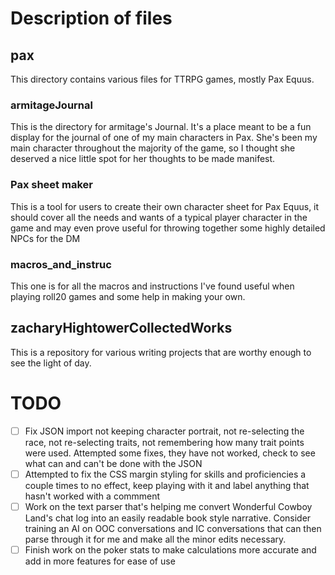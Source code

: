 # Description of files

## pax

This directory contains various files for TTRPG games, mostly Pax Equus.

### armitageJournal

This is the directory for armitage's Journal. It's a place meant to be a fun display for the journal of one of my main characters in Pax. She's been my main character throughout the majority of the game, so I thought she deserved a nice little spot for her thoughts to be made manifest.

### Pax sheet maker

This is a tool for users to create their own character sheet for Pax Equus, it should cover all the needs and wants of a typical player character in the game and may even prove useful for throwing together some highly detailed NPCs for the DM

### macros_and_instruc

This one is for all the macros and instructions I've found useful when playing roll20 games and some help in making your own. 


## zacharyHightowerCollectedWorks

This is a repository for various writing projects that are worthy enough to see the light of day.







# TODO

- [ ] Fix JSON import not keeping character portrait, not re-selecting the race, not re-selecting traits, not remembering how many trait points were used. Attempted some fixes, they have not worked, check to see what can and can't be done with the JSON
- [ ] Attempted to fix the CSS margin styling for skills and proficiencies a couple times to no effect, keep playing with it and label anything that hasn't worked with a commment
- [ ] Work on the text parser that's helping me convert Wonderful Cowboy Land's chat log into an easily readable book style narrative. Consider training an AI on OOC conversations and IC conversations that can then parse through it for me and make all the minor edits necessary. 
- [ ] Finish work on the poker stats to make calculations more accurate and add in more features for ease of use
